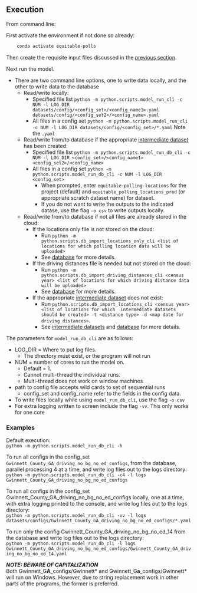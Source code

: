 ## Execution

From command line:

First activate the environment if not done so already:
```bash
    conda activate equitable-polls
```

Then create the requisite input files discussed in the [previous section](input_files.md).

Next run the model.
* There are two command line options, one to write data locally, and the other to write data to the database
    * Read/write locally: 
        * Specified file list `python -m python.scripts.model_run_cli -c NUM -l LOG_DIR datasets/config/<config_set>/<config_name1>.yaml datasets/config/<config_set2>/<config_name>.yaml`
        * All files in a config set `python -m python.scripts.model_run_cli -c NUM -l LOG_DIR datasets/config/<config_set>/*.yaml` Note the `.yaml`
    * Read/write from/to database if the appropriate [intermediate dataset](intermediate_datasets.md) has been created:
        * Specified file list `python -m python.scripts.model_run_db_cli -c NUM -l LOG_DIR <config_set>/<config_name1> <config_set2>/<config_name>`
        * All files in a config set `python -m python.scripts.model_run_db_cli -c NUM -l LOG_DIR <config_set>`
            * When prompted, enter `equitable-polling-locations` for the project (default) and `equitable_polling_locations_prod` (or appropriate scratch dataset name) for dataset.
            * If you do not want to write the outputs to the indicated datase, use the flag `-o csv` to write outputs locally.
    * Read/write from/to database if not all files are already stored in the cloud:
        * If the locations only file is not stored on the cloud:
            * Run `python -m python.scripts.db_import_locations_only_cli <list of locations for which polling location data will be uploaded>`
            * See [database](database.md) for more details.
        * If the driving distances file is needed but not stored on the cloud:
            * Run `python -m python.scripts.db_import_driving_distances_cli <census year> <list of locations for which driving distance data will be uploaded>`
            * See [database](database.md) for more details.
        * If the appropriate [intermediate dataset](intermediate_datasets.md) does not exist:
            * Run `python.scripts.db_import_locations_cli <census year> <list of locations for which  intermediate datasets should be created> -t <distance type> -d <map date for driving distances>`. 
            * See [intermediate datasets](intermediate_datasets.md) and [database](database.md) for more details.

The parameters for `model_run_db_cli` are as follows:
* LOG_DIR = Where to put log files. 
    * The directory must exist, or the program will not run
* NUM = number of cores to run the model on.
    * Default = 1. 
    * Cannot multi-thread the individual runs. 
    * Multi-thread does not work on window machines 
* path to config file accepts wild cards to set of sequential runs
    * config_set and config_name refer to the fields in the config data.
* To write files locally while using `model_run_db_cli`, use the flag `-o csv`
* For extra logging written to screen include the flag `-vv`. This only works for one core

### Examples

Default execution:\
```python -m python.scripts.model_run_db_cli -h```

To run all configs in the config_set `Gwinnett_County_GA_driving_no_bg_no_ed_configs`, from the database, parallel processing 4 at a time, and write log files out to the logs directory:\
```python -m python.scripts.model_run_db_cli -c4 -l logs Gwinnett_County_GA_driving_no_bg_no_ed_configs```

To run all configs in the config_set Gwinnett_County_GA_driving_no_bg_no_ed_configs locally, one at a time, with extra logging printed to the console, and write log files out to the logs directory:\
```python -m python.scripts.model_run_db_cli -vv -l logs datasets/configs/Gwinnett_County_GA_driving_no_bg_no_ed_configs/*.yaml```

To run only the config Gwinnett_County_GA_driving_no_bg_no_ed_14 from the database and write log files out to the logs directory:\
```python -m python.scripts.model_run_db_cli -l logs Gwinnett_County_GA_driving_no_bg_no_ed_configs/Gwinnett_County_GA_driving_no_bg_no_ed_14.yaml```


***NOTE: BEWARE OF CAPITALIZATION***  
Both Gwinnett_G**A**_configs/Gwinnett* and Gwinnett_G**a**_configs/Gwinnett* will run on Windows. However, due to string replacement work in other parts of the programs, the former is preferred.


<!--### From Google Colab:
Follow the the instructions in [this file](/Colab_runs/colab_Gwinnett_expanded_multi_11_12_13_14_15.ipynb)-->
